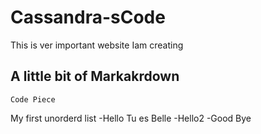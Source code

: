 # Cassandra-sCode
This is ver important website Iam creating
## A little bit of Markakrdown
`Code Piece`

My first unorderd list
-Hello Tu es Belle
-Hello2
-Good Bye
